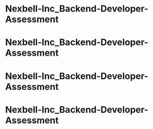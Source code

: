 # Nexbell-Inc_Backend-Developer-Assessment
# Nexbell-Inc_Backend-Developer-Assessment
# Nexbell-Inc_Backend-Developer-Assessment
# Nexbell-Inc_Backend-Developer-Assessment
